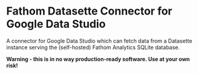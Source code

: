 # Fathom Datasette Connector for Google Data Studio

A connector for Google Data Studio which can fetch data from a Datasette instance serving the (self-hosted) Fathom Analytics SQLite database.

**Warning - this is in no way production-ready software. Use at your own risk!**


